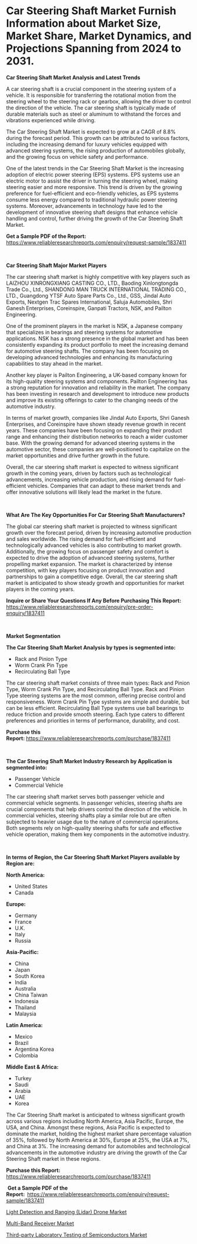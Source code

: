 <p><h1>Car Steering Shaft Market Furnish Information about Market Size, Market Share, Market Dynamics, and Projections Spanning from 2024 to 2031.</h1></p><p><strong>Car Steering Shaft Market Analysis and Latest Trends</strong></p>
<p><p>A car steering shaft is a crucial component in the steering system of a vehicle. It is responsible for transferring the rotational motion from the steering wheel to the steering rack or gearbox, allowing the driver to control the direction of the vehicle. The car steering shaft is typically made of durable materials such as steel or aluminum to withstand the forces and vibrations experienced while driving.</p><p>The Car Steering Shaft Market is expected to grow at a CAGR of 8.8% during the forecast period. This growth can be attributed to various factors, including the increasing demand for luxury vehicles equipped with advanced steering systems, the rising production of automobiles globally, and the growing focus on vehicle safety and performance.</p><p>One of the latest trends in the Car Steering Shaft Market is the increasing adoption of electric power steering (EPS) systems. EPS systems use an electric motor to assist the driver in turning the steering wheel, making steering easier and more responsive. This trend is driven by the growing preference for fuel-efficient and eco-friendly vehicles, as EPS systems consume less energy compared to traditional hydraulic power steering systems. Moreover, advancements in technology have led to the development of innovative steering shaft designs that enhance vehicle handling and control, further driving the growth of the Car Steering Shaft Market.</p></p>
<p><strong>Get a Sample PDF of the Report:&nbsp;</strong> <a href="https://www.reliableresearchreports.com/enquiry/request-sample/1837411">https://www.reliableresearchreports.com/enquiry/request-sample/1837411</a></p>
<p>&nbsp;</p>
<p><strong>Car Steering Shaft Major Market Players</strong></p>
<p><p>The car steering shaft market is highly competitive with key players such as LAIZHOU XINRONGXIANG CASTING CO., LTD., Baoding Xinlongtongda Trade Co., Ltd., SHANDONG MAN TRUCK INTERNATIONAL TRADING CO., LTD., Guangdong YTSF Auto Spare Parts Co., Ltd., GSS, Jindal Auto Exports, Nextgen Trac Spares International, Saluja Automobiles, Shri Ganesh Enterprises, Coreinspire, Ganpati Tractors, NSK, and Pailton Engineering.</p><p>One of the prominent players in the market is NSK, a Japanese company that specializes in bearings and steering systems for automotive applications. NSK has a strong presence in the global market and has been consistently expanding its product portfolio to meet the increasing demand for automotive steering shafts. The company has been focusing on developing advanced technologies and enhancing its manufacturing capabilities to stay ahead in the market.</p><p>Another key player is Pailton Engineering, a UK-based company known for its high-quality steering systems and components. Pailton Engineering has a strong reputation for innovation and reliability in the market. The company has been investing in research and development to introduce new products and improve its existing offerings to cater to the changing needs of the automotive industry.</p><p>In terms of market growth, companies like Jindal Auto Exports, Shri Ganesh Enterprises, and Coreinspire have shown steady revenue growth in recent years. These companies have been focusing on expanding their product range and enhancing their distribution networks to reach a wider customer base. With the growing demand for advanced steering systems in the automotive sector, these companies are well-positioned to capitalize on the market opportunities and drive further growth in the future.</p><p>Overall, the car steering shaft market is expected to witness significant growth in the coming years, driven by factors such as technological advancements, increasing vehicle production, and rising demand for fuel-efficient vehicles. Companies that can adapt to these market trends and offer innovative solutions will likely lead the market in the future.</p></p>
<p>&nbsp;</p>
<p><strong>What Are The Key Opportunities For Car Steering Shaft Manufacturers?</strong></p>
<p><p>The global car steering shaft market is projected to witness significant growth over the forecast period, driven by increasing automotive production and sales worldwide. The rising demand for fuel-efficient and technologically advanced vehicles is also contributing to market growth. Additionally, the growing focus on passenger safety and comfort is expected to drive the adoption of advanced steering systems, further propelling market expansion. The market is characterized by intense competition, with key players focusing on product innovation and partnerships to gain a competitive edge. Overall, the car steering shaft market is anticipated to show steady growth and opportunities for market players in the coming years.</p></p>
<p><strong>Inquire or Share Your Questions If Any Before Purchasing This Report:</strong> <a href="https://www.reliableresearchreports.com/enquiry/pre-order-enquiry/1837411">https://www.reliableresearchreports.com/enquiry/pre-order-enquiry/1837411</a></p>
<p>&nbsp;</p>
<p><strong>Market Segmentation</strong></p>
<p><strong>The Car Steering Shaft Market Analysis by types is segmented into:</strong></p>
<p><ul><li>Rack and Pinion Type</li><li>Worm Crank Pin Type</li><li>Recirculating Ball Type</li></ul></p>
<p><p>The car steering shaft market consists of three main types: Rack and Pinion Type, Worm Crank Pin Type, and Recirculating Ball Type. Rack and Pinion Type steering systems are the most common, offering precise control and responsiveness. Worm Crank Pin Type systems are simple and durable, but can be less efficient. Recirculating Ball Type systems use ball bearings to reduce friction and provide smooth steering. Each type caters to different preferences and priorities in terms of performance, durability, and cost.</p></p>
<p><strong>Purchase this Report:&nbsp;</strong><a href="https://www.reliableresearchreports.com/purchase/1837411">https://www.reliableresearchreports.com/purchase/1837411</a></p>
<p>&nbsp;</p>
<p><strong>The Car Steering Shaft Market Industry Research by Application is segmented into:</strong></p>
<p><ul><li>Passenger Vehicle</li><li>Commercial Vehicle</li></ul></p>
<p><p>The car steering shaft market serves both passenger vehicle and commercial vehicle segments. In passenger vehicles, steering shafts are crucial components that help drivers control the direction of the vehicle. In commercial vehicles, steering shafts play a similar role but are often subjected to heavier usage due to the nature of commercial operations. Both segments rely on high-quality steering shafts for safe and effective vehicle operation, making them key components in the automotive industry.</p></p>
<p>&nbsp;</p>
<p><strong>In terms of Region, the Car Steering Shaft Market Players available by Region are:</strong></p>
<p>
    <p> <strong> North America: </strong>
        <ul>
            <li>United States</li>
            <li>Canada</li>
        </ul>
        </p> 
    <p> <strong> Europe: </strong>
        <ul>
            <li>Germany</li>
            <li>France</li>
            <li>U.K.</li>
            <li>Italy</li>
            <li>Russia</li>
        </ul>
        </p> 
    <p> <strong> Asia-Pacific: </strong>
        <ul>
            <li>China</li>
            <li>Japan</li>
            <li>South Korea</li>
            <li>India</li>
            <li>Australia</li>
            <li>China Taiwan</li>
            <li>Indonesia</li>
            <li>Thailand</li>
            <li>Malaysia</li>
        </ul>
        </p> 
    <p> <strong> Latin America: </strong>
        <ul>
            <li>Mexico</li>
            <li>Brazil</li>
            <li>Argentina Korea</li>
            <li>Colombia</li>
        </ul>
        </p> 
    <p> <strong> Middle East & Africa: </strong>
        <ul>
            <li>Turkey</li>
            <li>Saudi</li>
            <li>Arabia</li>
            <li>UAE</li>
            <li>Korea</li>
        </ul>
    </p>
    </p>
<p><p>The Car Steering Shaft market is anticipated to witness significant growth across various regions including North America, Asia Pacific, Europe, the USA, and China. Amongst these regions, Asia Pacific is expected to dominate the market, holding the highest market share percentage valuation of 35%, followed by North America at 30%, Europe at 25%, the USA at 7%, and China at 3%. The increasing demand for automobiles and technological advancements in the automotive industry are driving the growth of the Car Steering Shaft market in these regions.</p></p>
<p><strong>Purchase this Report: </strong><a href="https://www.reliableresearchreports.com/purchase/1837411">https://www.reliableresearchreports.com/purchase/1837411</a></p>
<p>&nbsp;<strong>Get a Sample PDF of the Report:&nbsp;&nbsp;</strong><a href="https://www.reliableresearchreports.com/enquiry/request-sample/1837411">https://www.reliableresearchreports.com/enquiry/request-sample/1837411</a></p>
<p><strong></strong></p>
<p><p><a href="https://view.publitas.com/reportprime-1/light-detection-and-ranging-lidar-drone-market-research-report-provides-critical-insights-that-can-help-shape-business-development-and-investment-strategies/">Light Detection and Ranging (Lidar) Drone Market</a></p><p><a href="https://view.publitas.com/reportprime-1/multi-band-receiver-market-research-report-provides-thorough-industry-overview-which-offers-an-in-depth-analysis-of-product-trends-and-new-market-divisions/">Multi-Band Receiver Market</a></p><p><a href="https://view.publitas.com/reportprime-1/third-party-laboratory-testing-of-semiconductors-market-centers-on-aspects-such-as-market-growth-market-share-market-opportunity-and-projected-forecasts-spanning-from-2023-to-2030/">Third-party Laboratory Testing of Semiconductors Market</a></p></p>